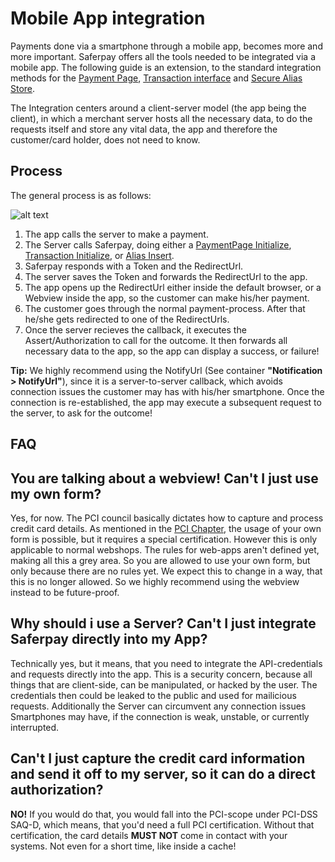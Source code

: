 # Mobile App integration

Payments done via a smartphone through a mobile app, becomes more and more important.
Saferpay offers all the tools needed to be integrated via a mobile app.
The following guide is an extension, to the standard integration methods for the [Payment Page](https://saferpay.github.io/sndbx/Integration_PP.html), [Transaction interface](https://saferpay.github.io/sndbx/Integration_trx.html) and [Secure Alias Store](https://saferpay.github.io/sndbx/scd.html#scd-sa).

The Integration centers around a client-server model (the app being the client), in which a merchant server hosts all the necessary data, to do the requests itself and store any vital data, the app and therefore the customer/card holder, does not need to know.


## <a name="mobile-process"></a>Process

The general process is as follows:

![alt text](https://raw.githubusercontent.com/saferpay/sndbx/master/images/App-Integration2.png "App-Integration Process")

1. The app calls the server to make a payment.
2. The Server calls Saferpay, doing either a [PaymentPage Initialize](https://saferpay.github.io/jsonapi/index.html#Payment_v1_PaymentPage_Initialize), [Transaction Initialize](https://saferpay.github.io/jsonapi/index.html#Payment_v1_Transaction_Initialize), or [Alias Insert](https://saferpay.github.io/jsonapi/index.html#Payment_v1_Transaction_Initialize).
3. Saferpay responds with a Token and the RedirectUrl.
4. The server saves the Token and forwards the RedirectUrl to the app.
5. The app opens up the RedirectUrl either inside the default browser, or a Webview inside the app, so the customer can make his/her payment.
6. The customer goes through the normal payment-process. After that he/she gets redirected to one of the RedirectUrls.
7. Once the server recieves the callback, it executes the Assert/Authorization to call for the outcome. It then forwards all necessary data to the app, so the app can display a success, or failure!

<div class="info">
  <p><strong>Tip:</strong> We highly recommend using the NotifyUrl (See container <strong>"Notification > NotifyUrl"</strong>), since it is a server-to-server callback, which avoids connection issues the customer may has with his/her smartphone. Once the connection is re-established, the app may execute a subsequent request to the server, to ask for the outcome!</p>
</div>

## <a name="mobile-faq"></a>FAQ

## You are talking about a webview! Can't I just use my own form?
Yes, for now.
The PCI council basically dictates how to capture and process credit card details.
As mentioned in the [PCI Chapter](https://saferpay.github.io/sndbx/#pci), the usage of your own form is possible, but it requires a special certification. However this is only applicable to normal webshops. The rules for web-apps aren't defined yet, making all this a grey area.
So you are allowed to use your own form, but only because there are no rules yet.
We expect this to change in a way, that this is no longer allowed. So we highly recommend using the webview instead to be future-proof.

## Why should i use a Server? Can't I just integrate Saferpay directly into my App?
Technically yes, but it means, that you need to integrate the API-credentials and requests directly into the app.
This is a security concern, because all things that are client-side, can be manipulated, or hacked by the user.
The credentials then could be leaked to the public and used for mailicious requests. Additionally the Server can circumvent any connection issues Smartphones may have, if the connection is weak, unstable, or currently interrupted.

## Can't I just capture the credit card information and send it off to my server, so it can do a direct authorization? 
<strong>NO!</strong> If you would do that, you would fall into the PCI-scope under PCI-DSS SAQ-D, which means, that you'd need a full PCI certification. Without that certification, the card details <strong>MUST NOT</strong> come in contact with your systems. Not even for a short time, like inside a cache! 
